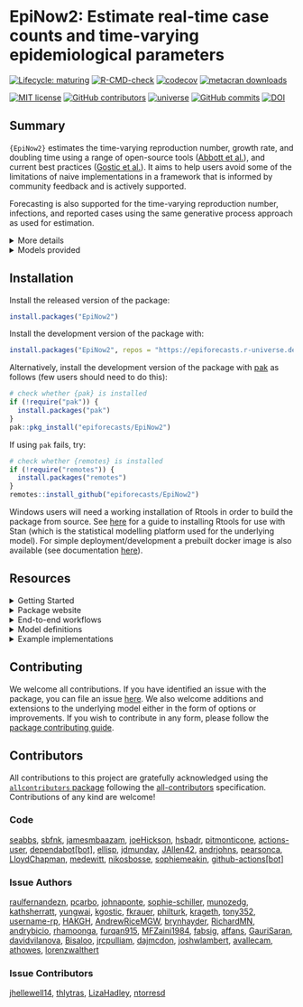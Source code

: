 
# EpiNow2: Estimate real-time case counts and time-varying epidemiological parameters

[![Lifecycle:
maturing](https://img.shields.io/badge/lifecycle-maturing-blue.svg)](https://lifecycle.r-lib.org/articles/stages.html#maturing)
[![R-CMD-check](https://github.com/epiforecasts/EpiNow2/actions/workflows/R-CMD-check.yaml/badge.svg)](https://github.com/epiforecasts/EpiNow2/actions/workflows/R-CMD-check.yaml)
[![codecov](https://codecov.io/gh/epiforecasts/EpiNow2/branch/main/graph/badge.svg?token=FZWwEMdpq6)](https://app.codecov.io/gh/epiforecasts/EpiNow2)
[![metacran
downloads](http://cranlogs.r-pkg.org/badges/grand-total/EpiNow2?color=ff69b4)](https://cran.r-project.org/package=EpiNow2)

[![MIT
license](https://img.shields.io/badge/License-MIT-blue.svg)](https://github.com/epiforecasts/EpiNow2/blob/main/LICENSE.md/)
[![GitHub
contributors](https://img.shields.io/github/contributors/epiforecasts/EpiNow2)](https://github.com/epiforecasts/EpiNow2/graphs/contributors)
[![universe](https://epiforecasts.r-universe.dev/badges/EpiNow2)](http://epiforecasts.r-universe.dev/ui/#package:EpiNow2)
[![GitHub
commits](https://img.shields.io/github/commits-since/epiforecasts/EpiNow2/v1.4.0.svg?color=orange)](https://GitHub.com/epiforecasts/EpiNow2/commit/main/)
[![DOI](https://zenodo.org/badge/272995211.svg)](https://zenodo.org/badge/latestdoi/272995211)

## Summary

`{EpiNow2}` estimates the time-varying reproduction number, growth rate,
and doubling time using a range of open-source tools ([Abbott et
al.](https://doi.org/10.12688/wellcomeopenres.16006.1)), and current
best practices ([Gostic et
al.](https://doi.org/10.1371/journal.pcbi.1008409)). It aims to help
users avoid some of the limitations of naive implementations in a
framework that is informed by community feedback and is actively
supported.

Forecasting is also supported for the time-varying reproduction number,
infections, and reported cases using the same generative process
approach as used for estimation.

<details>
<summary>
More details
</summary>

`{EpiNow2}` estimates the time-varying reproduction number on cases by
date of infection (using a similar approach to that implemented in
[`{EpiEstim}`](https://github.com/mrc-ide/EpiEstim)). True infections,
treated as latent and unobserved, are estimated and then mapped to
observed data (for example cases by date of report) via one or more
delay distributions (in the examples in the package documentation these
are an incubation period and a reporting delay) and a reporting model
that can include weekly periodicity.

Uncertainty is propagated from all inputs into the final parameter
estimates, helping to mitigate spurious findings. This is handled
internally. The time-varying reproduction estimates and the uncertain
generation time also give time-varying estimates of the rate of growth.

</details>
<details>
<summary>
Models provided
</summary>

`{EpiNow2}` provides three models:

- `estimate_infections()`: Reconstruct cases by date of infection from
  reported cases.

- `estimate_secondary()`: Estimate the relationship between primary and
  secondary observations, for example, deaths (secondary) based on
  hospital admissions (primary), or bed occupancy (secondary) based on
  hospital admissions (primary).

- `estimate_truncation()`: Estimate a truncation distribution from
  multiple snapshots of the same data source over time. For more
  flexibility, check out the
  [`{epinowcast}`](https://package.epinowcast.org/) package.

The default model in `estimate_infections()` uses a non-stationary
Gaussian process to estimate the time-varying reproduction number and
infer infections. Other options, which generally reduce runtimes at the
cost of the granularity of estimates or real-time performance, include:

- A stationary Gaussian process (faster to estimate but currently gives
  reduced performance for real time estimates).
- User specified breakpoints.
- A fixed reproduction number.
- A piecewise constant, combining a fixed reproduction number with
  breakpoints.
- A random walk, combining a fixed reproduction number with regularly
  spaced breakpoints (i.e weekly).
- A deconvolution/back-calculation method for inferring infections,
  followed with calculating the time-varying reproduction number.
- Adjustment for the remaining susceptible population beyond the
  forecast horizon.

The documentation for `estimate_infections` provides examples of the
implementation of the different options available.

`{EpiNow2}` is designed to be used via a single function call to two
functions:

- `epinow()`: Estimate Rt and cases by date of infection and forecast
  these infections into the future.

- `regional_epinow()`: Efficiently run `epinow()` across multiple
  regions in an efficient manner.

These two functions call `estimate_infections()`, which works to
reconstruct cases by date of infection from reported cases.

For more details on using each function corresponding function
documentation.

</details>

## Installation

Install the released version of the package:

``` r
install.packages("EpiNow2")
```

Install the development version of the package with:

``` r
install.packages("EpiNow2", repos = "https://epiforecasts.r-universe.dev")
```

Alternatively, install the development version of the package with
[pak](https://pak.r-lib.org/) as follows (few users should need to do
this):

``` r
# check whether {pak} is installed
if (!require("pak")) {
  install.packages("pak")
}
pak::pkg_install("epiforecasts/EpiNow2")
```

If using `pak` fails, try:

``` r
# check whether {remotes} is installed
if (!require("remotes")) {
  install.packages("remotes")
}
remotes::install_github("epiforecasts/EpiNow2")
```

Windows users will need a working installation of Rtools in order to
build the package from source. See
[here](https://github.com/stan-dev/rstan/wiki/RStan-Getting-Started#checking-the-c-toolchain)
for a guide to installing Rtools for use with Stan (which is the
statistical modelling platform used for the underlying model). For
simple deployment/development a prebuilt docker image is also available
(see documentation
[here](https://github.com/epiforecasts/EpiNow2/wiki/Docker)).

## Resources

<details>
<summary>
Getting Started
</summary>

The Getting Started vignette (see `vignette("EpiNow2")`) is your
quickest entry point to the package. It provides a quick run through of
the two main functions in the package and how to set up them up. It also
discusses how to summarise and visualise the results after running the
models.

</details>
<details>
<summary>
Package website
</summary>

The package has two websites: one for [the stable release version on
CRAN](https://epiforecasts.io/EpiNow2/), and another for [the version in
development](https://epiforecasts.io/EpiNow2/dev/). These two provide
various resources for learning about the package, including the function
reference, details about each model (model definition), workflows for
each model (usage), and case studies or literature of applications of
the package. However, the development website may contain experimental
features and information not yet available in the stable release.

</details>
<details>
<summary>
End-to-end workflows
</summary>

The workflow vignette (see `vignette("estimate_infections_workflow")`)
provides guidance on the end-to-end process of estimating reproduction
numbers and performing short-term forecasts for a disease spreading in a

</details>
<details>
<summary>
Model definitions
</summary>

In different vignettes we provide the mathematical definition of each
model. For example, the model definition vignette for
`estimate_infections()` can be found in
`vignette("estimate_infections")`.

</details>
<details>
<summary>
Example implementations
</summary>

A simple example of using the package to estimate a national Rt for
Covid-19 can be found
[here](https://gist.github.com/seabbs/163d0f195892cde685c70473e1f5e867).

</details>

## Contributing

We welcome all contributions. If you have identified an issue with the
package, you can file an issue
[here](https://github.com/epiforecasts/EpiNow2/issues). We also welcome
additions and extensions to the underlying model either in the form of
options or improvements. If you wish to contribute in any form, please
follow the [package contributing
guide](https://github.com/epiforecasts/EpiNow2/blob/main/.github/CONTRIBUTING.md).

## Contributors


<!-- ALL-CONTRIBUTORS-LIST:START - Do not remove or modify this section -->
<!-- prettier-ignore-start -->
<!-- markdownlint-disable -->

All contributions to this project are gratefully acknowledged using the [`allcontributors` package](https://github.com/ropenscilabs/allcontributors) following the [all-contributors](https://allcontributors.org) specification. Contributions of any kind are welcome!

### Code


<a href="https://github.com/epiforecasts/EpiNow2/commits?author=seabbs">seabbs</a>, 
<a href="https://github.com/epiforecasts/EpiNow2/commits?author=sbfnk">sbfnk</a>, 
<a href="https://github.com/epiforecasts/EpiNow2/commits?author=jamesmbaazam">jamesmbaazam</a>, 
<a href="https://github.com/epiforecasts/EpiNow2/commits?author=joeHickson">joeHickson</a>, 
<a href="https://github.com/epiforecasts/EpiNow2/commits?author=hsbadr">hsbadr</a>, 
<a href="https://github.com/epiforecasts/EpiNow2/commits?author=pitmonticone">pitmonticone</a>, 
<a href="https://github.com/epiforecasts/EpiNow2/commits?author=actions-user">actions-user</a>, 
<a href="https://github.com/epiforecasts/EpiNow2/commits?author=dependabot[bot]">dependabot[bot]</a>, 
<a href="https://github.com/epiforecasts/EpiNow2/commits?author=ellisp">ellisp</a>, 
<a href="https://github.com/epiforecasts/EpiNow2/commits?author=jdmunday">jdmunday</a>, 
<a href="https://github.com/epiforecasts/EpiNow2/commits?author=JAllen42">JAllen42</a>, 
<a href="https://github.com/epiforecasts/EpiNow2/commits?author=andrjohns">andrjohns</a>, 
<a href="https://github.com/epiforecasts/EpiNow2/commits?author=pearsonca">pearsonca</a>, 
<a href="https://github.com/epiforecasts/EpiNow2/commits?author=LloydChapman">LloydChapman</a>, 
<a href="https://github.com/epiforecasts/EpiNow2/commits?author=medewitt">medewitt</a>, 
<a href="https://github.com/epiforecasts/EpiNow2/commits?author=nikosbosse">nikosbosse</a>, 
<a href="https://github.com/epiforecasts/EpiNow2/commits?author=sophiemeakin">sophiemeakin</a>, 
<a href="https://github.com/epiforecasts/EpiNow2/commits?author=github-actions[bot]">github-actions[bot]</a>



### Issue Authors


<a href="https://github.com/epiforecasts/EpiNow2/issues?q=is%3Aissue+author%3Araulfernandezn">raulfernandezn</a>, 
<a href="https://github.com/epiforecasts/EpiNow2/issues?q=is%3Aissue+author%3Apcarbo">pcarbo</a>, 
<a href="https://github.com/epiforecasts/EpiNow2/issues?q=is%3Aissue+author%3Ajohnaponte">johnaponte</a>, 
<a href="https://github.com/epiforecasts/EpiNow2/issues?q=is%3Aissue+author%3Asophie-schiller">sophie-schiller</a>, 
<a href="https://github.com/epiforecasts/EpiNow2/issues?q=is%3Aissue+author%3Amunozedg">munozedg</a>, 
<a href="https://github.com/epiforecasts/EpiNow2/issues?q=is%3Aissue+author%3Akathsherratt">kathsherratt</a>, 
<a href="https://github.com/epiforecasts/EpiNow2/issues?q=is%3Aissue+author%3Ayungwai">yungwai</a>, 
<a href="https://github.com/epiforecasts/EpiNow2/issues?q=is%3Aissue+author%3Akgostic">kgostic</a>, 
<a href="https://github.com/epiforecasts/EpiNow2/issues?q=is%3Aissue+author%3Afkrauer">fkrauer</a>, 
<a href="https://github.com/epiforecasts/EpiNow2/issues?q=is%3Aissue+author%3Aphilturk">philturk</a>, 
<a href="https://github.com/epiforecasts/EpiNow2/issues?q=is%3Aissue+author%3Akrageth">krageth</a>, 
<a href="https://github.com/epiforecasts/EpiNow2/issues?q=is%3Aissue+author%3Atony352">tony352</a>, 
<a href="https://github.com/epiforecasts/EpiNow2/issues?q=is%3Aissue+author%3Ausername-rp">username-rp</a>, 
<a href="https://github.com/epiforecasts/EpiNow2/issues?q=is%3Aissue+author%3AHAKGH">HAKGH</a>, 
<a href="https://github.com/epiforecasts/EpiNow2/issues?q=is%3Aissue+author%3AAndrewRiceMGW">AndrewRiceMGW</a>, 
<a href="https://github.com/epiforecasts/EpiNow2/issues?q=is%3Aissue+author%3Abrynhayder">brynhayder</a>, 
<a href="https://github.com/epiforecasts/EpiNow2/issues?q=is%3Aissue+author%3ARichardMN">RichardMN</a>, 
<a href="https://github.com/epiforecasts/EpiNow2/issues?q=is%3Aissue+author%3Aandrybicio">andrybicio</a>, 
<a href="https://github.com/epiforecasts/EpiNow2/issues?q=is%3Aissue+author%3Arhamoonga">rhamoonga</a>, 
<a href="https://github.com/epiforecasts/EpiNow2/issues?q=is%3Aissue+author%3Afurqan915">furqan915</a>, 
<a href="https://github.com/epiforecasts/EpiNow2/issues?q=is%3Aissue+author%3AMFZaini1984">MFZaini1984</a>, 
<a href="https://github.com/epiforecasts/EpiNow2/issues?q=is%3Aissue+author%3Afabsig">fabsig</a>, 
<a href="https://github.com/epiforecasts/EpiNow2/issues?q=is%3Aissue+author%3Aaffans">affans</a>, 
<a href="https://github.com/epiforecasts/EpiNow2/issues?q=is%3Aissue+author%3AGauriSaran">GauriSaran</a>, 
<a href="https://github.com/epiforecasts/EpiNow2/issues?q=is%3Aissue+author%3Adavidvilanova">davidvilanova</a>, 
<a href="https://github.com/epiforecasts/EpiNow2/issues?q=is%3Aissue+author%3ABisaloo">Bisaloo</a>, 
<a href="https://github.com/epiforecasts/EpiNow2/issues?q=is%3Aissue+author%3Ajrcpulliam">jrcpulliam</a>, 
<a href="https://github.com/epiforecasts/EpiNow2/issues?q=is%3Aissue+author%3Adajmcdon">dajmcdon</a>, 
<a href="https://github.com/epiforecasts/EpiNow2/issues?q=is%3Aissue+author%3Ajoshwlambert">joshwlambert</a>, 
<a href="https://github.com/epiforecasts/EpiNow2/issues?q=is%3Aissue+author%3Aavallecam">avallecam</a>, 
<a href="https://github.com/epiforecasts/EpiNow2/issues?q=is%3Aissue+author%3Aathowes">athowes</a>, 
<a href="https://github.com/epiforecasts/EpiNow2/issues?q=is%3Aissue+author%3Alorenzwalthert">lorenzwalthert</a>



### Issue Contributors


<a href="https://github.com/epiforecasts/EpiNow2/issues?q=is%3Aissue+commenter%3Ajhellewell14">jhellewell14</a>, 
<a href="https://github.com/epiforecasts/EpiNow2/issues?q=is%3Aissue+commenter%3Athlytras">thlytras</a>, 
<a href="https://github.com/epiforecasts/EpiNow2/issues?q=is%3Aissue+commenter%3ALizaHadley">LizaHadley</a>, 
<a href="https://github.com/epiforecasts/EpiNow2/issues?q=is%3Aissue+commenter%3Antorresd">ntorresd</a>


<!-- markdownlint-enable -->
<!-- prettier-ignore-end -->
<!-- ALL-CONTRIBUTORS-LIST:END -->


